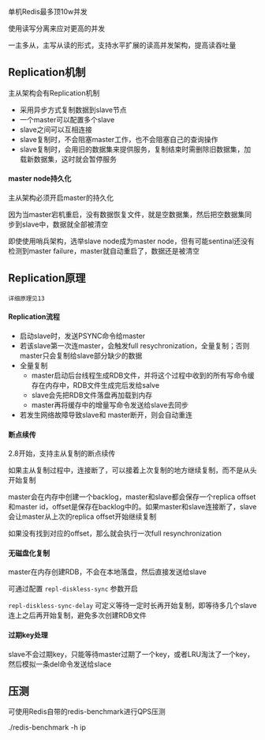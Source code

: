 单机Redis最多顶10w并发

使用读写分离来应对更高的并发

一主多从，主写从读的形式，支持水平扩展的读高并发架构，提高读吞吐量



## Replication机制

主从架构会有Replication机制

- 采用异步方式复制数据到slave节点
- 一个master可以配置多个slave
- slave之间可以互相连接
- slave复制时，不会阻塞master工作，也不会阻塞自己的查询操作
- slave复制时，会用旧的数据集来提供服务，复制结束时需删除旧数据集，加载新数据集，这时就会暂停服务



#### master node持久化

主从架构必须开启master的持久化

因为当master宕机重启，没有数据恢复文件，就是空数据集，然后把空数据集同步到slave中，数据就全部被清空

即使使用哨兵架构，选举slave node成为master node，但有可能sentinal还没有检测到master failure，master就自动重启了，数据还是被清空







## Replication原理

`详细原理见13`

#### Replication流程

- 启动slave时，发送PSYNC命令给master
- 若该slave第一次连master，会触发full resychronization，全量复制；否则master只会复制给slave部分缺少的数据
- 全量复制
  - master启动后台线程生成RDB文件，并将这个过程中收到的所有写命令缓存在内存中，RDB文件生成完后发给salve
  - slave会先把RDB文件落盘再加载到内存
  - master再将缓存中的增量写命令发送给slave去同步
- 若发生网络故障导致slave和 master断开，则会自动重连



#### 断点续传

2.8开始，支持主从复制的断点续传

如果主从复制过程中，连接断了，可以接着上次复制的地方继续复制，而不是从头开始复制

master会在内存中创建一个backlog，master和slave都会保存一个replica offset和master id，offset是保存在backlog中的。如果master和slave连接断了，slave会让master从上次的replica offset开始继续复制

 如果没有找到对应的offset，那么就会执行一次full resynchronization



#### 无磁盘化复制

master在内存创建RDB，不会在本地落盘，然后直接发送给slave

可通过配置 `repl-diskless-sync` 参数开启

`repl-diskless-sync-delay` 可定义等待一定时长再开始复制，即等待多几个slave连上之后再开始复制，避免多次创建RDB文件



#### 过期key处理

slave不会过期key，只能等待master过期了一个key，或者LRU淘汰了一个key，然后模拟一条del命令发送给slace







## 压测

可使用Redis自带的redis-benchmark进行QPS压测

./redis-benchmark -h ip









